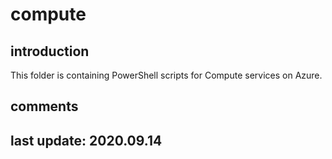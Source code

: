 # compute

## introduction

This folder is containing PowerShell scripts for Compute services on Azure.

## comments

## last update: 2020.09.14
